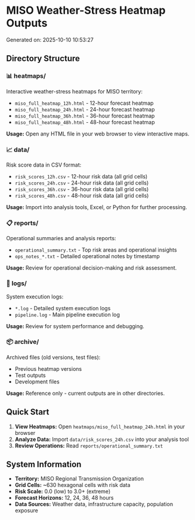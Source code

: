 # MISO Weather-Stress Heatmap Outputs

Generated on: 2025-10-10 10:53:27

## Directory Structure

### 📊 heatmaps/
Interactive weather-stress heatmaps for MISO territory:
- `miso_full_heatmap_12h.html` - 12-hour forecast heatmap
- `miso_full_heatmap_24h.html` - 24-hour forecast heatmap  
- `miso_full_heatmap_36h.html` - 36-hour forecast heatmap
- `miso_full_heatmap_48h.html` - 48-hour forecast heatmap

**Usage:** Open any HTML file in your web browser to view interactive maps.

### 📈 data/
Risk score data in CSV format:
- `risk_scores_12h.csv` - 12-hour risk data (all grid cells)
- `risk_scores_24h.csv` - 24-hour risk data (all grid cells)
- `risk_scores_36h.csv` - 36-hour risk data (all grid cells)  
- `risk_scores_48h.csv` - 48-hour risk data (all grid cells)

**Usage:** Import into analysis tools, Excel, or Python for further processing.

### 📋 reports/
Operational summaries and analysis reports:
- `operational_summary.txt` - Top risk areas and operational insights
- `ops_notes_*.txt` - Detailed operational notes by timestamp

**Usage:** Review for operational decision-making and risk assessment.

### 📝 logs/
System execution logs:
- `*.log` - Detailed system execution logs
- `pipeline.log` - Main pipeline execution log

**Usage:** Review for system performance and debugging.

### 📦 archive/
Archived files (old versions, test files):
- Previous heatmap versions
- Test outputs
- Development files

**Usage:** Reference only - current outputs are in other directories.

## Quick Start

1. **View Heatmaps:** Open `heatmaps/miso_full_heatmap_24h.html` in your browser
2. **Analyze Data:** Import `data/risk_scores_24h.csv` into your analysis tool
3. **Review Operations:** Read `reports/operational_summary.txt`

## System Information

- **Territory:** MISO Regional Transmission Organization
- **Grid Cells:** ~630 hexagonal cells with risk data
- **Risk Scale:** 0.0 (low) to 3.0+ (extreme)
- **Forecast Horizons:** 12, 24, 36, 48 hours
- **Data Sources:** Weather data, infrastructure capacity, population exposure
